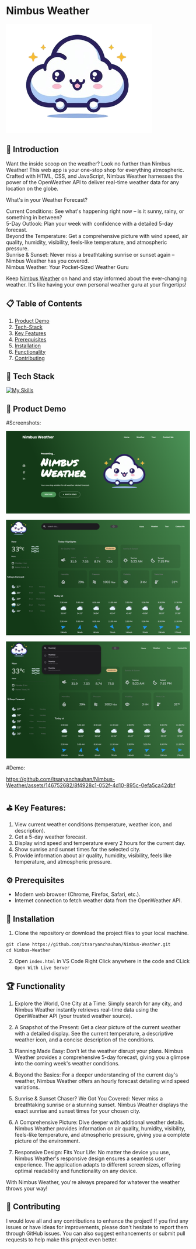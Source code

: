 # Nimbus Weather
![Nimbus Weather](/hero-img.png)

## 🧾 Introduction

Want the inside scoop on the weather? Look no further than Nimbus Weather! This web app is your one-stop shop for everything atmospheric.  Crafted with HTML, CSS, and JavaScript, Nimbus Weather harnesses the power of the OpenWeather API to deliver real-time weather data for any location on the globe.

What's in your Weather Forecast?

Current Conditions: See what's happening right now – is it sunny, rainy, or something in between? <br/>
5-Day Outlook: Plan your week with confidence with a detailed 5-day forecast.<br/>
Beyond the Temperature: Get a comprehensive picture with wind speed, air quality, humidity, visibility, feels-like temperature, and atmospheric pressure.<br/>
Sunrise & Sunset: Never miss a breathtaking sunrise or sunset again – Nimbus Weather has you covered.<br/>
Nimbus Weather: Your Pocket-Sized Weather Guru<br/>

Keep [Nimbus Weather](https://itsaryanchauhan.github.io/Nimbus-Weather/) on hand and stay informed about the ever-changing weather. It's like having your own personal weather guru at your fingertips!

## 📋 Table of Contents

1. [Product Demo](#product-demo)
2. [Tech-Stack](#tech-stack)
3. [Key Features](#key-features)
4. [Prerequisites](#prerequisites)
5. [Installation](#installation)
6. [Functionality](#functionality)
7. [Contributing](#contributing)


## 🧮 <a name="tech-stack">Tech Stack
[![My Skills](https://skillicons.dev/icons?i=html,css,js&theme=light)](https://skillicons.dev)

## 🚀 <a name="product-demo">Product Demo

#Screenshots:

![Nimbus Weather](/Demo/ss1.png)

![Nimbus Weather](/Demo/ss2.png)

![Nimbus Weather](/Demo/ss3.png)

#Demo:

https://github.com/itsaryanchauhan/Nimbus-Weather/assets/146752682/8f4928c1-052f-4d10-895c-0efa5ca42dbf





## ⛳ <a name="key-features">Key Features:
1. View current weather conditions (temperature, weather icon, and description).<br/>
2. Get a 5-day weather forecast.<br/>
3. Display wind speed and temperature every 2 hours for the current day.<br/>
4. Show sunrise and sunset times for the selected city.<br/>
5. Provide information about air quality, humidity, visibility, feels like temperature, and atmospheric pressure.<br/>

## ⚙ <a name="prerequisites">Prerequisites
- Modern web browser (Chrome, Firefox, Safari, etc.).<br/>
- Internet connection to fetch weather data from the OpenWeather API.

## 👾 <a name="installation">Installation

1. Clone the repository or download the project files to your local machine.
  ```
  git clone https://github.com/itsaryanchauhan/Nimbus-Weather.git
  cd Nimbus-Weather
  ```
2. Open `index.html` in VS Code
   Right Click anywhere in the code and CLick `Open With Live Server` 


## 🏆 <a name="functionality">Functionality


1. Explore the World, One City at a Time: Simply search for any city, and Nimbus Weather instantly retrieves real-time data using the OpenWeather API (your trusted weather source).<br/>

2. A Snapshot of the Present: Get a clear picture of the current weather with a detailed display. See the current temperature, a descriptive weather icon, and a concise description of the conditions.<br/>

3. Planning Made Easy: Don't let the weather disrupt your plans. Nimbus Weather provides a comprehensive 5-day forecast, giving you a glimpse into the coming week's weather conditions.<br/>

4. Beyond the Basics:  For a deeper understanding of the current day's weather, Nimbus Weather offers an hourly forecast detailing wind speed variations.<br/>

5. Sunrise & Sunset Chaser? We Got You Covered: Never miss a breathtaking sunrise or a stunning sunset. Nimbus Weather displays the exact sunrise and sunset times for your chosen city.<br/>

6. A Comprehensive Picture:  Dive deeper with additional weather details. Nimbus Weather provides information on air quality, humidity, visibility, feels-like temperature, and atmospheric pressure, giving you a complete picture of the environment.<br/>

7. Responsive Design: Fits Your Life: No matter the device you use, Nimbus Weather's responsive design ensures a seamless user experience. The application adapts to different screen sizes, offering optimal readability and functionality on any device.<br/>

With Nimbus Weather, you're always prepared for whatever the weather throws your way!<br/>


## 📩 <a name="contributing">Contributing

I would love all and any contributions to enhance the project! If you find any issues or have ideas for improvements, please don't hesitate to report them through GitHub issues. You can also suggest enhancements or submit pull requests to help make this project even better.
